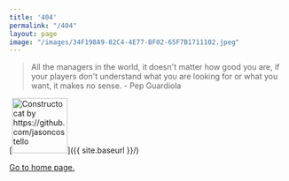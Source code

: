 ```yaml
---
title: '404'
permalink: "/404"
layout: page
image: "/images/34F198A9-82C4-4E77-BF02-65F7B1711102.jpeg"
---
```


<blockquote>
<p>All the managers in the world, it doesn't matter how good you are, if your players don't understand what you are looking for or what you want, it makes no sense. - Pep Guardiola</p>
</blockquote> 

[<img src="{{ site.baseurl }}/images/FE0024A5-5B8C-4CB7-84A7-0A88C8801B63.jpeg" alt="Constructocat by https://github.com/jasoncostello" style="width: 100px;"/>]({{ site.baseurl }}/)

<p><a href="https://tacticsjournal.com">Go to home page.</a></p>
